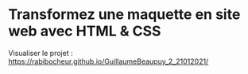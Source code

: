 # Transformez une maquette en site web avec HTML & CSS

Visualiser le projet : https://rabibocheur.github.io/GuillaumeBeaupuy_2_21012021/
